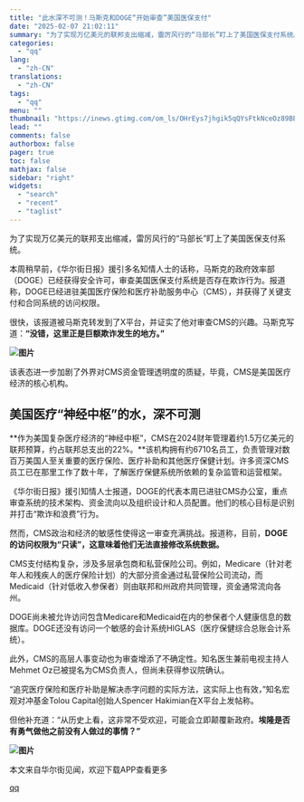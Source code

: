 ```yaml
---
title: "此水深不可测！马斯克和DOGE“开始审查”美国医保支付"
date: "2025-02-07 21:02:11"
summary: "为了实现万亿美元的联邦支出缩减，雷厉风行的“马部长”盯上了美国医保支付系统。本周稍早前，《华尔街日报..."
categories:
  - "qq"
lang:
  - "zh-CN"
translations:
  - "zh-CN"
tags:
  - "qq"
menu: ""
thumbnail: "https://inews.gtimg.com/om_ls/OHrEys7jhgik5qQYsFtkNceOz89BEUUXRgVuTMdeKVpHgAA_640360/0"
lead: ""
comments: false
authorbox: false
pager: true
toc: false
mathjax: false
sidebar: "right"
widgets:
  - "search"
  - "recent"
  - "taglist"
---
```


为了实现万亿美元的联邦支出缩减，雷厉风行的“马部长”盯上了美国医保支付系统。

本周稍早前，《华尔街日报》援引多名知情人士的话称，马斯克的政府效率部（DOGE）已经获得安全许可，审查美国医保支付系统是否存在欺诈行为。报道称，DOGE已经进驻美国医疗保险和医疗补助服务中心（CMS），并获得了关键支付和合同系统的访问权限。

很快，该报道被马斯克转发到了X平台，并证实了他对审查CMS的兴趣。马斯克写道：**“没错，这里正是巨额欺诈发生的地方。”**

**![图片](https://inews.gtimg.com/om_bt/OsC82eJqjh0S6N_-IoR0FGx0LhAqyN7TzSi7lakWOE10QAA/641)**

该表态进一步加剧了外界对CMS资金管理透明度的质疑，毕竟，CMS是美国医疗经济的核心机构。

美国医疗“神经中枢”的水，深不可测
-----------------

**作为美国复杂医疗经济的“神经中枢”，CMS在2024财年管理着约1.5万亿美元的联邦预算，约占联邦总支出的22%。**该机构拥有约6710名员工，负责管理对数百万美国人至关重要的医疗保险、医疗补助和其他医疗保健计划。许多资深CMS员工已在那里工作了数十年，了解医疗保健系统所依赖的复杂监管和运营框架。

《华尔街日报》援引知情人士报道，DOGE的代表本周已进驻CMS办公室，重点审查系统的技术架构、资金流向以及组织设计和人员配置。他们的核心目标是识别并打击“欺诈和浪费”行为。

然而，CMS政治和经济的敏感性使得这一审查充满挑战。报道称，目前，**DOGE的访问权限为“只读”，这意味着他们无法直接修改系统数据。**

CMS支付结构复杂，涉及多层承包商和私营保险公司。例如，Medicare（针对老年人和残疾人的医疗保险计划）的大部分资金通过私营保险公司流动，而Medicaid（针对低收入参保者）则由联邦和州政府共同管理，资金通常流向各州。

DOGE尚未被允许访问包含Medicare和Medicaid在内的参保者个人健康信息的数据库。DOGE还没有访问一个敏感的会计系统HIGLAS（医疗保健综合总账会计系统）。

此外，CMS的高层人事变动也为审查增添了不确定性。知名医生兼前电视主持人Mehmet Oz已被提名为CMS负责人，但尚未获得参议院确认。

“追究医疗保险和医疗补助是解决赤字问题的实际方法，这实际上也有效，”知名宏观对冲基金Tolou Capital创始人Spencer Hakimian在X平台上发帖称。

但他补充道：“从历史上看，这非常不受欢迎，可能会立即颠覆新政府。**埃隆是否有勇气做他之前没有人做过的事情？”**

**![图片](https://inews.gtimg.com/om_bt/OsD2kkQRMSN6JkMMAR0mCILJkT1DtfzBp-cBJopXzxBdIAA/641)**

本文来自华尔街见闻，欢迎下载APP查看更多

[qq](https://new.qq.com/rain/a/20250207A08R5F00)
